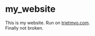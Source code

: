 # my_website
This is my website. Run on [trietmvo.com](https://trietmvo.com). <br/>
Finally not broken.
